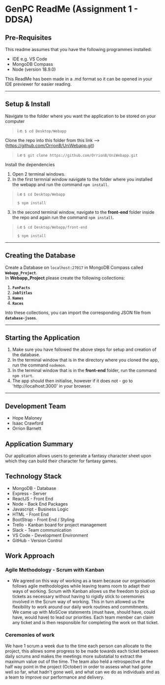 # GenPC ReadMe (Assignment 1 - DDSA)
  
## Pre-Requisites  
This readme assumes that you have the following programmes installed:
- IDE e.g. VS Code
- MongoDB Compass
- Node (version 18.9.0)

This ReadMe has been made in a .md format so it can be opened in your IDE previewer for easier reading.

--- 
## Setup & Install
Navigate to the folder where you want the application to be stored on your computer   
> i.e. `$ cd Desktop/Webapp`  

Clone the repo into this folder from this link --> (https://github.com/OrrionB/UniWebapp.git) 
> i.e `$ git clone https://github.com/OrrionB/UniWebapp.git`  
  
Install the dependencies  
1. Open 2 terminal windows.
2. In the first termnial window navigate to the folder where you installed the webapp and run the command `npm install`.  
> i.e `$ cd Desktop/Webapp`  
>
>`$ npm install`  

3. In the second terminal window, navigate to the **front-end** folder inside the repo and again run the command `npm install`.  
> i.e `$ cd Desktop/Webapp/front-end`  
>  
> `$ npm install`
---


## Creating the Database
Create a Database on `localhost:27017` in MongoDB Compass called **`Webapp_Project`**.  
In **Webapp_Project** please create the following collections:  
1. **`FunFacts`**
2. **`JobTitles`**
3. **`Names`**
4. **`Races`**  
  
  Into these collections, you can import the corresponding JSON file from **`database-jsons`**.

---

## Starting the Application  
1. Make sure you have followed the above steps for setup and creation of the database.
2. In the terminal window that is in the directory where you cloned the app, run the command `nodemon`.
3. In the terminal window that is in the **front-end** folder, run the command `npm start`.
4. The app should then initialise, however if it does not - go to 'http://localhost:3000' in your browser.

---
## Development Team
- Hope Maloney
- Isaac Crawford
- Orrion Barnett

## Application Summary  
Our application allows users to generate a fantasy character sheet upon which they can build their character for fantasy games. 

## Technology Stack
- MongoDB - Database
- Express - Server
- ReactJS - Front End
- Node - Back End Packages
- Javascript - Business Logic
- HTML - Front End
- BootStrap - Front End / Styling
- Trello - Kanban board for project management
- Slack - Team communication
- VS Code - Development Environment
- GitHub - Version Control

## Work Approach
### Agile Methodology - Scrum with Kanban
- We agreed on this way of working as a team because our organisation follows agile methodologies while leaving teams room to adapt their ways of working. Scrum with Kanban allows us the freedom to pick up tickets as necessary without having to rigidly stick to ceremonies involved in the Scrum way of working. This in turn allowed us the flexibility to work around our daily work routines and commitments.  
We came up with MoSCow statements (must have, should have, could have, would have) to lead our priorities. Each team member can claim any ticket and is then responsible for completing the work on that ticket. 

### Ceremonies of work
We have 1 scrum a week due to the time each person can allocate to the project, this allows some progress to be made towards each ticket between daily scrums and makes the meetings more substatial to extract the maximum value out of the time. The team also held a retrospective at the half way point in the project (October) in order to assess what had gone well so far, what hadn't gone well, and what can we do as individuals and as a team to improve our performance and delivery.